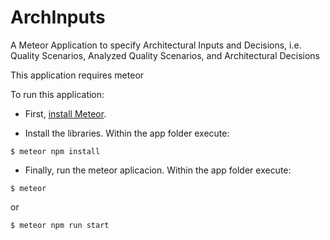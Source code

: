 # ArchInputs
A Meteor Application to specify Architectural Inputs and Decisions, i.e. Quality Scenarios, Analyzed Quality Scenarios, and Architectural Decisions

This application requires meteor

To run this application:

* First, [install Meteor](https://www.meteor.com/install).

* Install the libraries. Within the app folder execute:

```
$ meteor npm install
```
* Finally, run the meteor aplicacion. Within the app folder execute:

```
$ meteor
```
or 
```
$ meteor npm run start
```